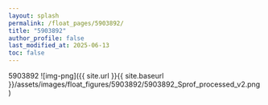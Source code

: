 ```yaml
---
layout: splash
permalink: /float_pages/5903892/
title: "5903892"
author_profile: false
last_modified_at: 2025-06-13
toc: false
---
```

 
5903892
![img-png]({{ site.url }}{{ site.baseurl }}/assets/images/float_figures/5903892/5903892_Sprof_processed_v2.png)